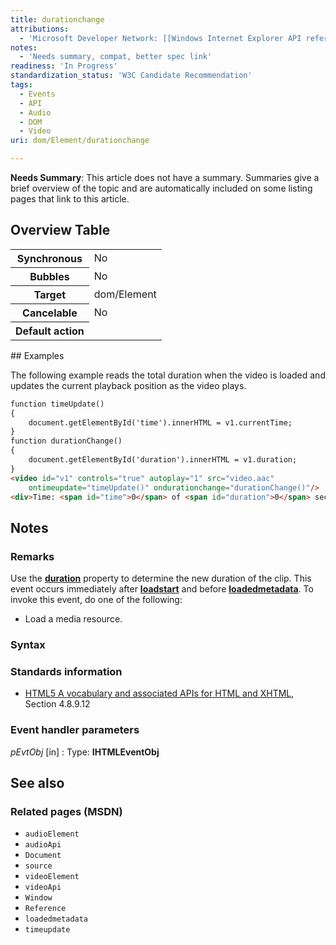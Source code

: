 ```yaml
---
title: durationchange
attributions:
  - 'Microsoft Developer Network: [[Windows Internet Explorer API reference](http://msdn.microsoft.com/en-us/library/ie/hh828809%28v=vs.85%29.aspx) Article]'
notes:
  - 'Needs summary, compat, better spec link'
readiness: 'In Progress'
standardization_status: 'W3C Candidate Recommendation'
tags:
  - Events
  - API
  - Audio
  - DOM
  - Video
uri: dom/Element/durationchange

---
```

**Needs Summary**: This article does not have a summary. Summaries give a brief overview of the topic and are automatically included on some listing pages that link to this article.

## Overview Table

<table class="wikitable">
<tr>
<th>
Synchronous

</th>
<td>
No

</td>
</tr>
<tr>
<th>
Bubbles

</th>
<td>
No

</td>
</tr>
<tr>
<th>
Target

</th>
<td>
dom/Element

</td>
</tr>
<tr>
<th>
Cancelable

</th>
<td>
No

</td>
</tr>
<tr>
<th>
Default action

</th>
<td>
</td>
</tr>
</table>
## Examples

The following example reads the total duration when the video is loaded and updates the current playback position as the video plays.

``` html
function timeUpdate()
{
    document.getElementById('time').innerHTML = v1.currentTime;
}
function durationChange()
{
    document.getElementById('duration').innerHTML = v1.duration;
}
<video id="v1" controls="true" autoplay="1" src="video.aac"
    ontimeupdate="timeUpdate()" ondurationchange="durationChange()"/>
<div>Time: <span id="time">0</span> of <span id="duration">0</span> seconds.</div>
```

## Notes

### Remarks

Use the [**duration**](/dom/HTMLMediaElement/duration) property to determine the new duration of the clip. This event occurs immediately after [**loadstart**](/dom/Element/loadstart) and before [**loadedmetadata**](/dom/Element/loadedmetadata). To invoke this event, do one of the following:

-   Load a media resource.

### Syntax

### Standards information

-   [HTML5 A vocabulary and associated APIs for HTML and XHTML](http://go.microsoft.com/fwlink/p/?linkid=221374), Section 4.8.9.12

### Event handler parameters

*pEvtObj* [in]
:   Type: ****IHTMLEventObj****

## See also

### Related pages (MSDN)

-   `audioElement`
-   `audioApi`
-   `Document`
-   `source`
-   `videoElement`
-   `videoApi`
-   `Window`
-   `Reference`
-   `loadedmetadata`
-   `timeupdate`
